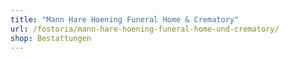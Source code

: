 ```yaml
---
title: "Mann Hare Hoening Funeral Home & Crematory"
url: /fostoria/mann-hare-hoening-funeral-home-und-crematory/
shop: Bestattungen
---
```

